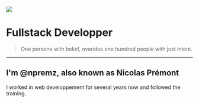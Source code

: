 <img src="https://giffiles.alphacoders.com/146/14616.gif" />

# Fullstack Developper

> One persone with belief, overides one hundred people with just intent.

---

## I'm @npremz, also known as Nicolas Prémont

I worked in web developpement for several years now and followed the [](https://simpleicons.org/icons/42.svg) training.



<!---
npremz/npremz is a ✨ special ✨ repository because its `README.md` (this file) appears on your GitHub profile.
You can click the Preview link to take a look at your changes.
--->
